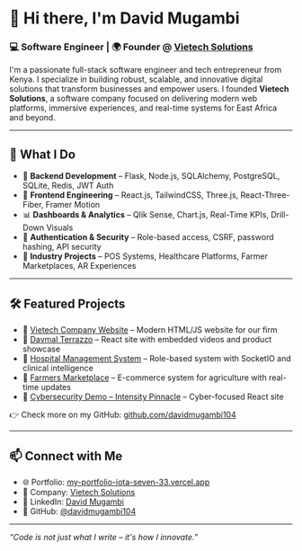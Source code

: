 # 👋 Hi there, I'm David Mugambi

### 💻 Software Engineer | 🌍 Founder @ [Vietech Solutions](https://vietechsolution.co.ke)

I'm a passionate full-stack software engineer and tech entrepreneur from Kenya. I specialize in building robust, scalable, and innovative digital solutions that transform businesses and empower users. I founded **Vietech Solutions**, a software company focused on delivering modern web platforms, immersive experiences, and real-time systems for East Africa and beyond.

---

## 🚀 What I Do

- 🧠 **Backend Development** – Flask, Node.js, SQLAlchemy, PostgreSQL, SQLite, Redis, JWT Auth
- 🎨 **Frontend Engineering** – React.js, TailwindCSS, Three.js, React-Three-Fiber, Framer Motion
- 📊 **Dashboards & Analytics** – Qlik Sense, Chart.js, Real-Time KPIs, Drill-Down Visuals
- 🔐 **Authentication & Security** – Role-based access, CSRF, password hashing, API security
- 🏥 **Industry Projects** – POS Systems, Healthcare Platforms, Farmer Marketplaces, AR Experiences

---

## 🛠️ Featured Projects

- 🔹 [Vietech Company Website](https://vietechsolution.co.ke) – Modern HTML/JS website for our firm  
- 🔹 [Davmal Terrazzo](https://www.davmal-terrazzo.com/) – React site with embedded videos and product showcase  
- 🔹 [Hospital Management System](https://github.com/davidmugambi104/medical_dash_) – Role-based system with SocketIO and clinical intelligence  
- 🔹 [Farmers Marketplace](https://github.com/davidmugambi104/farmers_market) – E-commerce system for agriculture with real-time updates  
- 🔹 [Cybersecurity Demo – Intensity Pinnacle](https://pinnacle-website-git-main-david-mugambis-projects.vercel.app/) – Cyber-focused React site  

👉 Check more on my GitHub: [github.com/davidmugambi104](https://github.com/davidmugambi104)

---

## 📫 Connect with Me

- 🌐 Portfolio: [my-portfolio-iota-seven-33.vercel.app](https://my-portfolio-iota-seven-33.vercel.app)
- 💼 Company: [Vietech Solutions](https://vietechsolution.co.ke)
- 💬 LinkedIn: [David Mugambi](https://www.linkedin.com/in/david-mugambi-073320305/)
- 🧠 GitHub: [@davidmugambi104](https://github.com/davidmugambi104)

---

_“Code is not just what I write – it's how I innovate.”_
